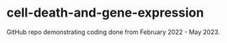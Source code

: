 # cell-death-and-gene-expression
GitHub repo demonstrating coding done from February 2022 - May 2023.
